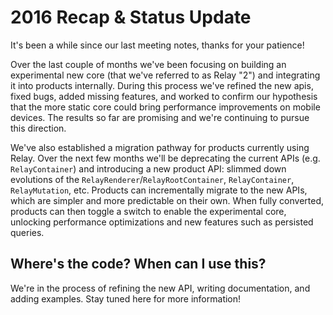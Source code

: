 # 2016 Recap & Status Update

It's been a while since our last meeting notes, thanks for your patience!

Over the last couple of months we've been focusing on building an experimental new core (that we've referred to as Relay "2") and integrating it into products internally. During this process we've refined the new apis, fixed bugs, added missing features, and worked to confirm our hypothesis that the more static core could bring performance improvements on mobile devices. The results so far are promising and we're continuing to pursue this direction.

We've also established a migration pathway for products currently using Relay. Over the next few months we'll be deprecating the current APIs (e.g. `RelayContainer`) and introducing a new product API: slimmed down evolutions of the `RelayRenderer`/`RelayRootContainer`, `RelayContainer`, `RelayMutation`, etc. Products can incrementally migrate to the new APIs, which are simpler and more predictable on their own. When fully converted, products can then toggle a switch to enable the experimental core, unlocking performance optimizations and new features such as persisted queries.

## Where's the code? When can I use this?

We're in the process of refining the new API, writing documentation, and adding examples. Stay tuned here for more information!
